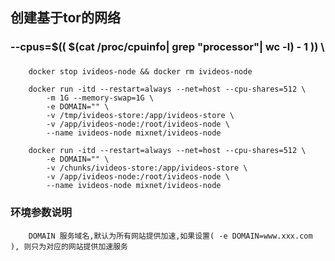 ## 创建基于tor的网络

### --cpus=$(( $(cat /proc/cpuinfo| grep "processor"| wc -l) - 1 )) \

### 
```
    docker stop ivideos-node && docker rm ivideos-node
    
    docker run -itd --restart=always --net=host --cpu-shares=512 \
        -m 1G --memory-swap=1G \
        -e DOMAIN="" \
        -v /tmp/ivideos-store:/app/ivideos-store \
        -v /app/ivideos-node:/root/ivideos-node \
        --name ivideos-node mixnet/ivideos-node 

    docker run -itd --restart=always --net=host --cpu-shares=512 \
        -e DOMAIN="" \
        -v /chunks/ivideos-store:/app/ivideos-store \
        -v /app/ivideos-node:/root/ivideos-node \
        --name ivideos-node mixnet/ivideos-node 
```

 ### 环境参数说明
```
    DOMAIN 服务域名,默认为所有网站提供加速,如果设置( -e DOMAIN=www.xxx.com ), 则只为对应的网站提供加速服务
```
